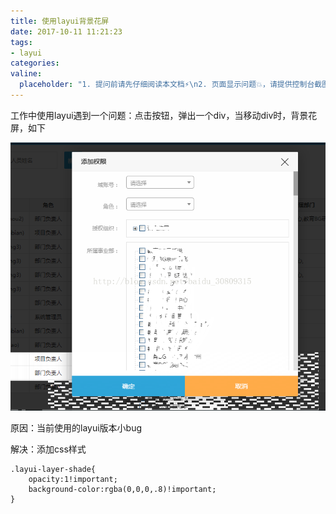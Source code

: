 ```yaml
---
title: 使用layui背景花屏
date: 2017-10-11 11:21:23
tags:
- layui
categories:
valine:
  placeholder: "1. 提问前请先仔细阅读本文档⚡\n2. 页面显示问题💥，请提供控制台截图📸或者您的测试网址\n3. 其他任何报错💣，请提供详细描述和截图📸，祝食用愉快💪"
---
```


工作中使用layui遇到一个问题：点击按钮，弹出一个div，当移动div时，背景花屏，如下

![](../images/layui01.png)

原因：当前使用的layui版本小bug


解决：添加css样式

```
.layui-layer-shade{
    opacity:1!important;
    background-color:rgba(0,0,0,.8)!important;
}
```
